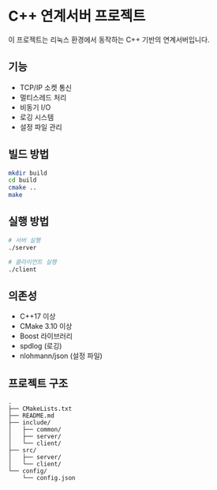 # C++ 연계서버 프로젝트

이 프로젝트는 리눅스 환경에서 동작하는 C++ 기반의 연계서버입니다.

## 기능
- TCP/IP 소켓 통신
- 멀티스레드 처리
- 비동기 I/O
- 로깅 시스템
- 설정 파일 관리

## 빌드 방법
```bash
mkdir build
cd build
cmake ..
make
```

## 실행 방법
```bash
# 서버 실행
./server

# 클라이언트 실행
./client
```

## 의존성
- C++17 이상
- CMake 3.10 이상
- Boost 라이브러리
- spdlog (로깅)
- nlohmann/json (설정 파일)

## 프로젝트 구조
```
.
├── CMakeLists.txt
├── README.md
├── include/
│   ├── common/
│   ├── server/
│   └── client/
├── src/
│   ├── server/
│   └── client/
└── config/
    └── config.json
``` 
